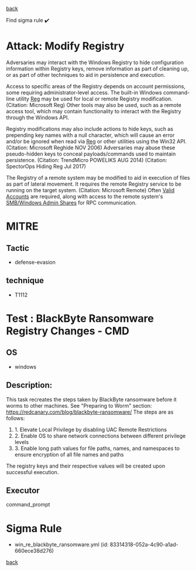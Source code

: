 
[back](../index.md)

Find sigma rule :heavy_check_mark: 

# Attack: Modify Registry 

Adversaries may interact with the Windows Registry to hide configuration information within Registry keys, remove information as part of cleaning up, or as part of other techniques to aid in persistence and execution.

Access to specific areas of the Registry depends on account permissions, some requiring administrator-level access. The built-in Windows command-line utility [Reg](https://attack.mitre.org/software/S0075) may be used for local or remote Registry modification. (Citation: Microsoft Reg) Other tools may also be used, such as a remote access tool, which may contain functionality to interact with the Registry through the Windows API.

Registry modifications may also include actions to hide keys, such as prepending key names with a null character, which will cause an error and/or be ignored when read via [Reg](https://attack.mitre.org/software/S0075) or other utilities using the Win32 API. (Citation: Microsoft Reghide NOV 2006) Adversaries may abuse these pseudo-hidden keys to conceal payloads/commands used to maintain persistence. (Citation: TrendMicro POWELIKS AUG 2014) (Citation: SpectorOps Hiding Reg Jul 2017)

The Registry of a remote system may be modified to aid in execution of files as part of lateral movement. It requires the remote Registry service to be running on the target system. (Citation: Microsoft Remote) Often [Valid Accounts](https://attack.mitre.org/techniques/T1078) are required, along with access to the remote system's [SMB/Windows Admin Shares](https://attack.mitre.org/techniques/T1021/002) for RPC communication.

# MITRE
## Tactic
  - defense-evasion


## technique
  - T1112


# Test : BlackByte Ransomware Registry Changes - CMD
## OS
  - windows


## Description:
This task recreates the steps taken by BlackByte ransomware before it worms to other machines.  See "Preparing to Worm" section: https://redcanary.com/blog/blackbyte-ransomware/
The steps are as follows:
<ol>
    <li>1. Elevate Local Privilege by disabling UAC Remote Restrictions</li>
    <li>2. Enable OS to share network connections between different privilege levels</li>
    <li>3. Enable long path values for file paths, names, and namespaces to ensure encryption of all file names and paths</li>
</ol>
The registry keys and their respective values will be created upon successful execution.


## Executor
command_prompt

# Sigma Rule
 - win_re_blackbyte_ransomware.yml (id: 83314318-052a-4c90-a1ad-660ece38d276)



[back](../index.md)
